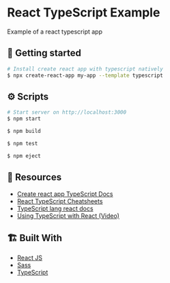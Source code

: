 # React TypeScript Example

Example of a react typescript app

## 🏁 Getting started

```bash
# Install create react app with typescript natively
$ npx create-react-app my-app --template typescript
```

## ⚙️ Scripts

```bash
# Start server on http://localhost:3000
$ npm start

$ npm build

$ npm test

$ npm eject
```

## 📓 Resources

- [Create react app TypeScript Docs](https://create-react-app.dev/docs/adding-typescript/)
- [React TypeScript Cheatsheets](https://react-typescript-cheatsheet.netlify.app/)
- [TypeScript lang react docs](https://www.typescriptlang.org/docs/handbook/react-&-webpack.html)
- [Using TypeScript with React (Video)](https://www.youtube.com/watch?v=OkIDr8QSrLg)

## 🏗️ Built With

- [React JS](https://reactjs.org/)
- [Sass](https://sass-lang.com/)
- [TypeScript](https://www.typescriptlang.org/)

